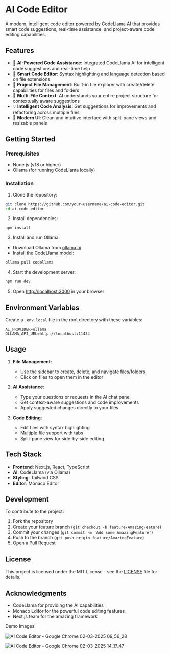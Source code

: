 # AI Code Editor

A modern, intelligent code editor powered by CodeLlama AI that provides smart code suggestions, real-time assistance, and project-aware code editing capabilities.

## Features

- 🤖 **AI-Powered Code Assistance**: Integrated CodeLlama AI for intelligent code suggestions and real-time help
- 📝 **Smart Code Editor**: Syntax highlighting and language detection based on file extensions
- 🌳 **Project File Management**: Built-in file explorer with create/delete capabilities for files and folders
- 🔄 **Multi-File Context**: AI understands your entire project structure for contextually aware suggestions
- 💡 **Intelligent Code Analysis**: Get suggestions for improvements and refactoring across multiple files
- 🎨 **Modern UI**: Clean and intuitive interface with split-pane views and resizable panels

## Getting Started

### Prerequisites

- Node.js (v18 or higher)
- Ollama (for running CodeLlama locally)

### Installation

1. Clone the repository:
```bash
git clone https://github.com/your-username/ai-code-editor.git
cd ai-code-editor
```

2. Install dependencies:
```bash
npm install
```

3. Install and run Ollama:
- Download Ollama from [ollama.ai](https://ollama.ai)
- Install the CodeLlama model:
```bash
ollama pull codellama
```

4. Start the development server:
```bash
npm run dev
```

5. Open [http://localhost:3000](http://localhost:3000) in your browser

## Environment Variables

Create a `.env.local` file in the root directory with these variables:

```env
AI_PROVIDER=ollama
OLLAMA_API_URL=http://localhost:11434
```

## Usage

1. **File Management**:
   - Use the sidebar to create, delete, and navigate files/folders
   - Click on files to open them in the editor

2. **AI Assistance**:
   - Type your questions or requests in the AI chat panel
   - Get context-aware suggestions and code improvements
   - Apply suggested changes directly to your files

3. **Code Editing**:
   - Edit files with syntax highlighting
   - Multiple file support with tabs
   - Split-pane view for side-by-side editing

## Tech Stack

- **Frontend**: Next.js, React, TypeScript
- **AI**: CodeLlama (via Ollama)
- **Styling**: Tailwind CSS
- **Editor**: Monaco Editor

## Development

To contribute to the project:

1. Fork the repository
2. Create your feature branch (`git checkout -b feature/AmazingFeature`)
3. Commit your changes (`git commit -m 'Add some AmazingFeature'`)
4. Push to the branch (`git push origin feature/AmazingFeature`)
5. Open a Pull Request

## License

This project is licensed under the MIT License - see the [LICENSE](LICENSE) file for details.

## Acknowledgments

- CodeLlama for providing the AI capabilities
- Monaco Editor for the powerful code editing features
- Next.js team for the amazing framework 

Demo Images

![AI Code Editor - Google Chrome 02-03-2025 09_56_28](https://github.com/user-attachments/assets/e5cc6945-42bb-43b4-9371-8913dedfa3f5)

![AI Code Editor - Google Chrome 02-03-2025 14_17_47](https://github.com/user-attachments/assets/165f498c-aff6-4d09-ae45-afb1186c05f9)

